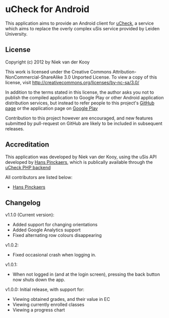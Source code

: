 uCheck for Android
==============
This application aims to provide an Android client for [uCheck](http://ucheck.nl/), a service which aims to replace the overly complex uSis service provided by Leiden University.

License
--------------
Copyright (c) 2012 by Niek van der Kooy

This work is licensed under the Creative Commons 
Attribution-NonCommercial-ShareAlike 3.0 Unported License. 
To view a copy of this license, visit 
http://creativecommons.org/licenses/by-nc-sa/3.0/ 

In addition to the terms stated in this license, the author asks you not to publish the compiled application to Google Play or other Android application distribution services,
but instead to refer people to this project's [GitHub page](https://github.com/niekvanderkooy/ucheck-android/) or the application page on [Google Play](https://play.google.com/store/apps/details?id=info.vanderkooy.ucheck)

Contribution to this project however are encouraged, and new features submitted by pull-request on GitHub are likely to be included in subsequent releases.

Accreditation
--------------
This application was developed by Niek van der Kooy, using the uSis API developed by [Hans Pinckaers](https://github.com/HansPinckaers/), which is publically available through the [uCheck PHP backend](https://github.com/HansPinckaers/ucheck-php)

All contributors are listed below:
* [Hans Pinckaers](https://github.com/HansPinckaers/)

Changelog
--------------
v1.1.0 (Current version):
* Added support for changing orientations
* Added Google Analytics support
* Fixed alternating row colours disappearing

v1.0.2:
* Fixed occasional crash when logging in.

v1.0.1:
* When not logged in (and at the login screen), pressing the back button now shuts down the app.

v1.0.0:
Initial release, with support for:
* Viewing obtained grades, and their value in EC
* Viewing currently enrolled classes
* Viewing a progress chart